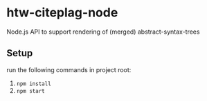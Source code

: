 # htw-citeplag-node
Node.js API to support rendering of (merged) abstract-syntax-trees

## Setup
run the following commands in project root:
1. `npm install`
2. `npm start`

